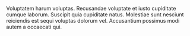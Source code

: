 Voluptatem harum voluptas.
Recusandae voluptate et iusto cupiditate cumque laborum.
Suscipit quia cupiditate natus.
Molestiae sunt nesciunt reiciendis est sequi voluptas dolorum vel.
Accusantium possimus modi autem a occaecati qui.